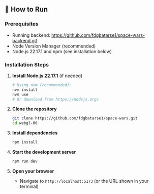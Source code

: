 ## 🚀 How to Run

### Prerequisites

- Running backend: https://github.com/fdgbatarse1/space-wars-backend.git
- Node Version Manager (recommended)
- Node.js 22.17.1 and npm (see installation below)

### Installation Steps

1. **Install Node.js 22.17.1** (if needed)

   ```bash
   # Using nvm (recommended):
   nvm install
   nvm use
   # Or download from https://nodejs.org/
   ```

2. **Clone the repository**

   ```bash
   git clone https://github.com/fdgbatarse1/space-wars.git
   cd webgl-06
   ```

3. **Install dependencies**

   ```bash
   npm install
   ```

4. **Start the development server**

   ```bash
   npm run dev
   ```

5. **Open your browser**
   - Navigate to `http://localhost:5173` (or the URL shown in your terminal)
